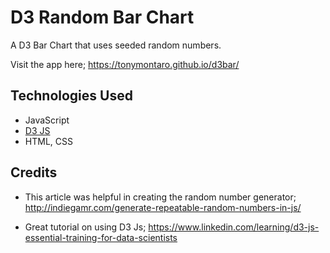 # D3 Random Bar Chart

A D3 Bar Chart that uses seeded random numbers.

Visit the app here; https://tonymontaro.github.io/d3bar/

## Technologies Used

- JavaScript
- [D3 JS](https://d3js.org/)
- HTML, CSS

## Credits

- This article was helpful in creating the random number generator; http://indiegamr.com/generate-repeatable-random-numbers-in-js/

- Great tutorial on using D3 Js; https://www.linkedin.com/learning/d3-js-essential-training-for-data-scientists
